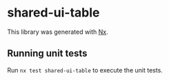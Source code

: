 # shared-ui-table

This library was generated with [Nx](https://nx.dev).

## Running unit tests

Run `nx test shared-ui-table` to execute the unit tests.
